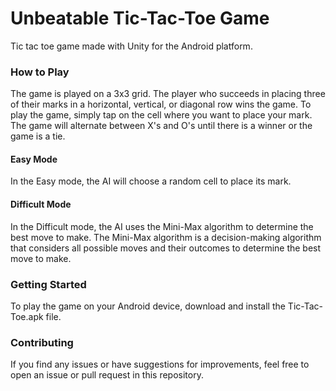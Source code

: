 # Unbeatable Tic-Tac-Toe Game
Tic tac toe game made with Unity for the Android platform.

### How to Play
The game is played on a 3x3 grid. The player who succeeds in placing three of their marks in a horizontal, vertical, or diagonal row wins the game.
To play the game, simply tap on the cell where you want to place your mark. The game will alternate between X's and O's until there is a winner or the game is a tie.
#### Easy Mode
  In the Easy mode, the AI will choose a random cell to place its mark.
#### Difficult Mode
  In the Difficult mode, the AI uses the Mini-Max algorithm to determine the best move to make. The Mini-Max algorithm is a decision-making algorithm that considers all possible moves and their outcomes to determine the best move to make.

### Getting Started
To play the game on your Android device, download and install the Tic-Tac-Toe.apk file.


### Contributing
If you find any issues or have suggestions for improvements, feel free to open an issue or pull request in this repository.
